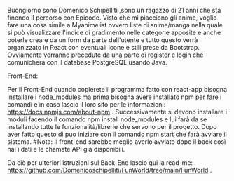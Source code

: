 Buongiorno sono Domenico Schipelliti ,sono un ragazzo di 21 anni che sta finendo il percorso con Epicode. Visto che mi piacciono gli anime, voglio fare una cosa simile a Myanimelist ovvero liste di anime/manga nella quale si può visualizzare l'indice di gradimento nelle categorie apposite e anche poterle creare da un form da parte dell'utente e tutto questo verrà organizzato in React con eventuali icone e stili prese da Bootstrap. Ovviamente verranno precedute da una parte di register e login che comunicherà con il database PostgreSQL usando Java.

Front-End:

Per il Front-End quando copierete il programma fatto con react-app bisogna installare i node_modules ma prima bisogna avere installato npm per fare i comandi e in caso lascio il loro sito per le informazioni: https://docs.npmjs.com/about-npm . Successivamente si devono installare i moduli facendo il comando npm install node_modules e lui farà da se installando tutte le funzionalità/librerie che servono per il progetto. Dopo aver fatto questo di puo iniziare con il comando npm start che farà avviare il sistema.
#Nota: Il front-end sarebbe meglio averlo avviato dopo il back così hai i dati e le chamate API già disponibili.

Da ciò per ulteriori istruzioni sul Back-End lascio qui la read-me: https://github.com/Domenicoschipelliti/FunWorld/tree/main/FunWorld . 
